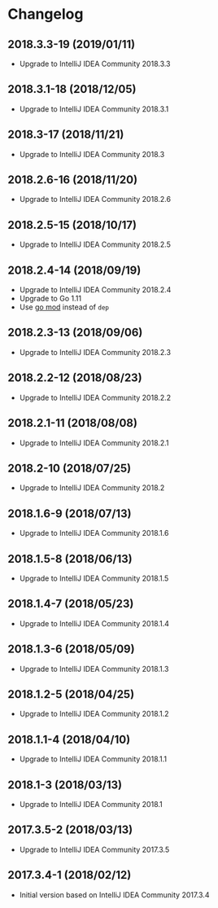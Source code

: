 # Changelog

## 2018.3.3-19 (2019/01/11)

* Upgrade to IntelliJ IDEA Community 2018.3.3

## 2018.3.1-18 (2018/12/05)

* Upgrade to IntelliJ IDEA Community 2018.3.1

## 2018.3-17 (2018/11/21)

* Upgrade to IntelliJ IDEA Community 2018.3

## 2018.2.6-16 (2018/11/20)

* Upgrade to IntelliJ IDEA Community 2018.2.6

## 2018.2.5-15 (2018/10/17)

* Upgrade to IntelliJ IDEA Community 2018.2.5

## 2018.2.4-14 (2018/09/19)

* Upgrade to IntelliJ IDEA Community 2018.2.4
* Upgrade to Go 1.11
* Use [go mod](https://golang.org/cmd/go/#hdr-Module_maintenance) instead of `dep`

## 2018.2.3-13 (2018/09/06)

* Upgrade to IntelliJ IDEA Community 2018.2.3

## 2018.2.2-12 (2018/08/23)

* Upgrade to IntelliJ IDEA Community 2018.2.2

## 2018.2.1-11 (2018/08/08)

* Upgrade to IntelliJ IDEA Community 2018.2.1

## 2018.2-10 (2018/07/25)

* Upgrade to IntelliJ IDEA Community 2018.2

## 2018.1.6-9 (2018/07/13)

* Upgrade to IntelliJ IDEA Community 2018.1.6

## 2018.1.5-8 (2018/06/13)

* Upgrade to IntelliJ IDEA Community 2018.1.5

## 2018.1.4-7 (2018/05/23)

* Upgrade to IntelliJ IDEA Community 2018.1.4

## 2018.1.3-6 (2018/05/09)

* Upgrade to IntelliJ IDEA Community 2018.1.3

## 2018.1.2-5 (2018/04/25)

* Upgrade to IntelliJ IDEA Community 2018.1.2

## 2018.1.1-4 (2018/04/10)

* Upgrade to IntelliJ IDEA Community 2018.1.1

## 2018.1-3 (2018/03/13)

* Upgrade to IntelliJ IDEA Community 2018.1

## 2017.3.5-2 (2018/03/13)

* Upgrade to IntelliJ IDEA Community 2017.3.5

## 2017.3.4-1 (2018/02/12)

* Initial version based on IntelliJ IDEA Community 2017.3.4
